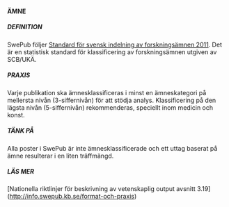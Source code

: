 #### ÄMNE ####

##### DEFINITION #####
SwePub följer [Standard för svensk indelning av forskningsämnen 2011](http://www.scb.se/sv_/Dokumentation/Klassifikationer-och-standarder/Standard-for-svensk-indelning-av-forskningsamnen-2011/). Det är en statistisk standard för klassificering av forskningsämnen utgiven av SCB/UKÄ.

##### PRAXIS #####

Varje publikation ska ämnesklassificeras i minst en ämneskategori på mellersta nivån (3-siffernivån) för att stödja analys. Klassificering på den lägsta nivån (5-siffernivån) rekommenderas, speciellt inom medicin och konst.

##### TÄNK PÅ #####
Alla poster i SwePub är inte ämnesklassificerade och ett uttag baserat på ämne resulterar i en liten träffmängd.

##### LÄS MER #####

[Nationella riktlinjer för beskrivning av vetenskaplig output avsnitt 3.19] (http://info.swepub.kb.se/format-och-praxis)
